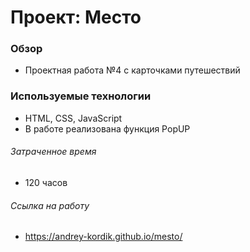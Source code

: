 # Проект: Место

### Обзор

* Проектная работа №4 с карточками путешествий

### Используемые технологии

* HTML, CSS, JavaScript
* В работе реализована функция PopUP 

###### Затраченное время 

* 120 часов

###### Ссылка на работу

* https://andrey-kordik.github.io/mesto/



